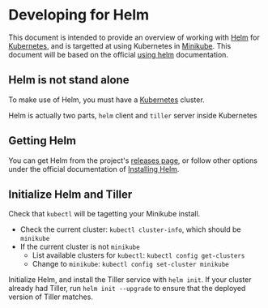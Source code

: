 # Developing for Helm

This document is intended to provide an overview of working with [Helm][helm] for [Kubernetes][k8s-io], and is targetted at using Kubernetes in [Minikube](../minikube/README.md). This document will be based on the official [using helm][helm-using] documentation.

## Helm is not stand alone

To make use of Helm, you must have a [Kubernetes][k8s-io] cluster.

Helm is actually two parts, `helm` client and `tiller` server inside Kubernetes

## Getting Helm

You can get Helm from the project's [releases page](https://github.com/kubernetes/helm/releases), or follow other options under the official documentation of [Installing Helm](https://docs.helm.sh/using_helm/#installing-helm).

## Initialize Helm and Tiller

Check that `kubectl` will be tagetting your Minikube install.

- Check the current cluster: `kubectl cluster-info`, which should be `minikube`
- If the current cluster is not `minikube`
  - List available clusters for `kubectl`: `kubectl config get-clusters`
  - Change to `minikube`: `kubectl config set-cluster minikube`

Initialize Helm, and install the Tiller service with `helm init`. If your cluster already had Tiller, run `helm init --upgrade` to ensure that the deployed version of Tiller matches.


[helm]: https://helm.sh
[helm-using]: https://docs.helm.sh/using_helm
[k8s-io]: https://kubernetes.io/
